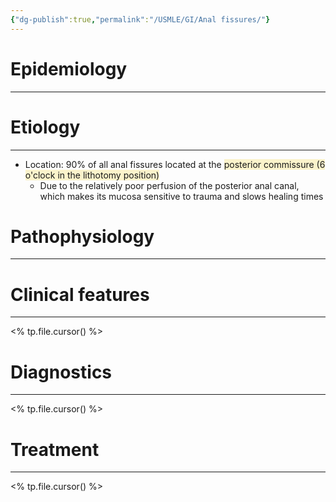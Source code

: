 ```yaml
---
{"dg-publish":true,"permalink":"/USMLE/GI/Anal fissures/"}
---
```


# Epidemiology
---


# Etiology
---
- Location: 90% of all anal fissures located at the <span style="background:rgba(240, 200, 0, 0.2)">posterior commissure (6 o'clock in the lithotomy position)</span>
	- Due to the relatively poor perfusion of the posterior anal canal, which makes its mucosa sensitive to trauma and slows healing times

# Pathophysiology
---


# Clinical features
---
<% tp.file.cursor() %>

# Diagnostics
---
<% tp.file.cursor() %>

# Treatment
---
<% tp.file.cursor() %>
